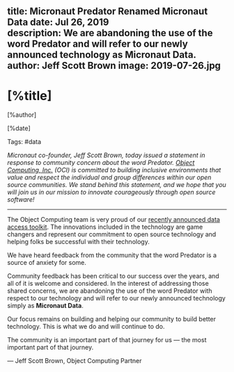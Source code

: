 title: Micronaut Predator Renamed Micronaut Data
date: Jul 26, 2019  
description: We are abandoning the use of the word Predator and will refer to our newly announced technology as Micronaut Data.
author: Jeff Scott Brown
image: 2019-07-26.jpg
---

# [%title]

[%author]

[%date] 

Tags: #data

*Micronaut co-founder, Jeff Scott Brown, today issued a statement in response to community concern about the word Predator. [Object Computing, Inc.](https://objectcomputing.com/) (OCI) is committed to building inclusive environments that value and respect the individual and group differences within our open source communities. We stand behind this statement, and we hope that you will join us in our mission to innovate courageously through open source software!*

* * *

The Object Computing team is very proud of our [recently announced data access toolkit](/blog/2019-07-18-unleashing-predator-precomputed-data-repositories.html). The innovations included in the technology are game changers and represent our commitment to open source technology and helping folks be successful with their technology.

We have heard feedback from the community that the word Predator is a source of anxiety for some.

Community feedback has been critical to our success over the years, and all of it is welcome and considered. In the interest of addressing those shared concerns, we are abandoning the use of the word Predator with respect to our technology and will refer to our newly announced technology simply as **Micronaut Data**.

Our focus remains on building and helping our community to build better technology. This is what we do and will continue to do.

The community is an important part of that journey for us — the most important part of that journey.

— Jeff Scott Brown, Object Computing Partner
